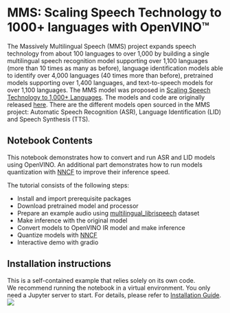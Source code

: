 # MMS: Scaling Speech Technology to 1000+ languages with OpenVINO™

The Massively Multilingual Speech (MMS) project expands speech technology from about 100 languages to over 1,000 by building a single multilingual speech recognition model supporting over 1,100 languages (more than 10 times as many as before), language identification models able to identify over 4,000 languages (40 times more than before), pretrained models supporting over 1,400 languages, and text-to-speech models for over 1,100 languages.
The MMS model was proposed in [Scaling Speech Technology to 1,000+ Languages](https://arxiv.org/abs/2305.13516).  The models and code are originally released [here](https://github.com/facebookresearch/fairseq/tree/main/examples/mms).
There are the different models open sourced in the MMS project: Automatic Speech Recognition (ASR), Language Identification (LID) and Speech Synthesis (TTS).


## Notebook Contents

This notebook demonstrates how to convert and run ASR and LID models using OpenVINO. An additional part demonstrates how to run models quantization with [NNCF](https://github.com/openvinotoolkit/nncf/) to improve their inference speed.

The tutorial consists of the following steps:

- Install and import prerequisite packages
- Download pretrained model and processor
- Prepare an example audio using [multilingual_librispeech](https://huggingface.co/datasets/facebook/multilingual_librispeech) dataset
- Make inference with the original model
- Convert models to OpenVINO IR model and make inference
- Quantize models with [NNCF](https://github.com/openvinotoolkit/nncf/)
- Interactive demo with gradio

## Installation instructions
This is a self-contained example that relies solely on its own code.</br>
We recommend running the notebook in a virtual environment. You only need a Jupyter server to start.
For details, please refer to [Installation Guide](../../README.md).
<img referrerpolicy="no-referrer-when-downgrade" src="https://static.scarf.sh/a.png?x-pxid=5b5a4db0-7875-4bfb-bdbd-01698b5b1a77&file=notebooks/mms-massively-multilingual-speech/README.md" />
